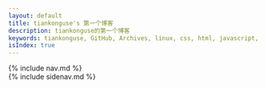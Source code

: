 ```yaml
---
layout: default
title: tiankonguse's 第一个博客
description: tiankonguse的第一个博客
keywords: tiankonguse, GitHub, Archives, linux, css, html, javascript, python, Jekyll, plugins, php, 大数据, 分布式, 机器学习, acm, 算法
isIndex: true
---
```


<div id="content" class="clearfix">
    <div class="entry-header">
        <div class="index-content">
            {% include nav.md %}
        </div>
    </div>
    <div class="entry">
    </div>
    <div class="sidenav-frame">
        {% include sidenav.md %}
    </div>
</div>



<script>
    var siteurl = "{{ site.url }}";
    
    function loadPost(id){
        var defaultUrl = "http://tiankonguse.com/record/firstblog_data.php?state=post&id=" + id;
        jQuery.get(defaultUrl, function(d){
            if(d.code == 0){
                showPost(d.data);
            }
        },"json");
    }
    
    function showPost(post){
        var recordListURL= "/firstblog.html?nowPage=";
        var recordPostURL= "/firstblogpost.html?id=";
        
        post.siteurl = siteurl;
        post.url = recordPostURL + post.id;
        post.description = "";
        post.date = tk.Format(new Date(post.time * 1000), "yyyy-MM-dd");
        post.fulldate = tk.Format(new Date(post.time * 1000), "yyyy-MM-dd hh:mm:ss");
        
        post.pre = post.pre || {};
        if(post.pre.id){
            post.pre.url = recordPostURL + post.pre.id;
        }
        
        post.next = post.next || {};
        if(post.next.id){
            post.next.url = recordPostURL + post.next.id;
        }
        
        
        post.content = post.content.replace(/<br\s*\/?>/g, "<p></p>");
        post.content = post.content.replace(/\s*<p>\s*/g, "<p>");
        post.content = post.content.replace(/\s*<\/p>\s*/g, "</p>");
        post.content = post.content.replace(/(?:\s*<p>\s*<\/p>\s*)+/g, "<p></p>");
        post.content = post.content.replace(/<p>([^<]*)<p>([^<]*)<\/p>/g, "<p>$1</p><p><$2/p><p>");
        post.content = post.content.replace(/\s*<p>\s*<p>\s*<\/p>\s*<\/p>\s*/g, "<p></p>");
        post.content = post.content.replace(/\s*<p>\s*<\/p>\s*<p>\s*<\/p>\s*/g, "<p></p>");
        post.content = post.content.replace(/(?:\s*<p>\s*<\/p>\s*)+/g, "<p></p>");
        post.content = post.content.replace(/(<\/p>)([^<]+)(<p>)/g, "$1<p>$2</p>$3");
        post.content = post.content.replace(/\s*<p>\s*<p>\s*<\/p>\s*<\/p>\s*/g, "<p></p>");
        post.content = post.content.replace(/\s*<p>\s*<\/p>\s*<p>\s*<\/p>\s*/g, "<p></p>");
        post.content = post.content.replace(/(?:\s*<p>\s*<\/p>\s*)+/g, "<p></p>");
        post.content = post.content.replace(/(<\/p>)((?!<p>)[^<]*(?!<p>)<[^>]+>[^<]*(?!<p>)<[^>]+>[^<]*(?!<\/p>))(<p>)/g, "$1<p>$2</p>$3");
        post.content = post.content.replace(/\s*<p>\s*<p>\s*<\/p>\s*<\/p>\s*/g, "<p></p>");
        post.content = post.content.replace(/\s*<p>\s*<\/p>\s*<p>\s*<\/p>\s*/g, "<p></p>");
        post.content = post.content.replace(/(?:\s*<p>\s*<\/p>\s*)+/g, "<p></p>");
        
        var tpl = '\
        <h1 class="entry-title"><a href="<%=siteurl%><%=url%>" title="<%= title %>"><%= title %></a></h1>\
        <p class="entry-attr">作者: <span  class="entry-author">tiankonguse</span> | 更新日期: <time  class="entry-date"><%= fulldate %></time></p>\
        <p></p>\
        <p><%= content %></p>\
        <p></p>\
        <div class="ad-content-footer"></div>\
        <footer class="unit-foot">\
            <% if(tags && tags.length){ %>\
            <section>\
                <ul class="tag-box inline">\
                    <li>标签:</li>\
                    <% for(tagIndex in tags){ %> \
                        <li><%= tags[tagIndex] %></li>\
                    <% } %> \
                </ul>\
            </section>\
            <% } %>\
            <div class="footer-post-info clearfix">\
                <ul>\
                    <li>\
                        作者「<a href="/about.html" rel="author">tiankonguse</a>」于 \
                        <time><%= fulldate %></time> 发布本文</li>\
                    <li>文章声明：自由转载-非商用-非衍生-保持署名  |  <a href="http://creativecommons.org/licenses/by-nc-nd/3.0/deed.zh" target="_blank" rel="nofollow">BY-NC-SA</a></li>\
                    <li>如果你觉得这篇文章对你有帮助，欢迎支持作者：<a class="internal" href="<%=siteurl%>/support.html" title="支持作者">&laquo; 大力支持</a></li>\
                </ul>\
            </div>\
            <div class="unit-inner unit-foot-inner">\
                <nav class="pagination">\
                    <ul>\
                        <% if(pre.id){ %>\
                        <li class="prev"><a class="internal" rel="prev"  href="<%=siteurl%>/<%=pre.url%>" title="View <%=pre.title%>">&laquo; <%=pre.title%></a></li>\
                        <% } %>\
                        <% if(pre.id && next.id){ %>\
                        <li class="pipe"> | </li>\
                        <% } %>\
                        <% if(next.id){ %>\
                        <li class="prev"><a class="internal" rel="prev"  href="<%=siteurl%>/<%=next.url%>" title="View <%=next.title%>">&laquo; <%=next.title%></a></li>\
                        <% } %>\
                    </ul>\
                </nav>\
                <p class="gotop">\
                    <a href="#">Back to Top</a>\
                </p>\
            </div>\
        </footer>\
        <div id="disqus_container">\
            <a href="#" class="comment" onclick="return false;">点击查看评论</a>\
            <div id="disqus_thread"></div>\
            <div class="ds-thread" data-thread-key="<%=url%>" data-title="<%=title%>" data-url="<%=siteurl%><%=url%>"></div>\
            <div id="cloud-tie-wrapper" class="cloud-tie-wrapper"></div>\
        </div>';
        
        
        
        jQuery("#content .entry").append(tk.parseTpl(tpl, post));

        window.disqus_shortname = 'tiankonguse-record'; 
        window.duoshuoQuery = {short_name:"tiankonguse"};
        window.cloudTieConfig = {
            url: document.location.href, 
            sourceId: post.url,
            productKey: "1cb0b08870384b08a97d3e08c258391b",
            target: "cloud-tie-wrapper"
        };
        tk.comment.init($('#disqus_container .comment'));
        tk.loadJSFile(siteurl + "/javascripts/post.js");
    }
    
    jQuery(document).ready(function(){
        var urlObj = tk.parseURL(window.location);
        loadPost(urlObj.params.id);
    });
</script>
